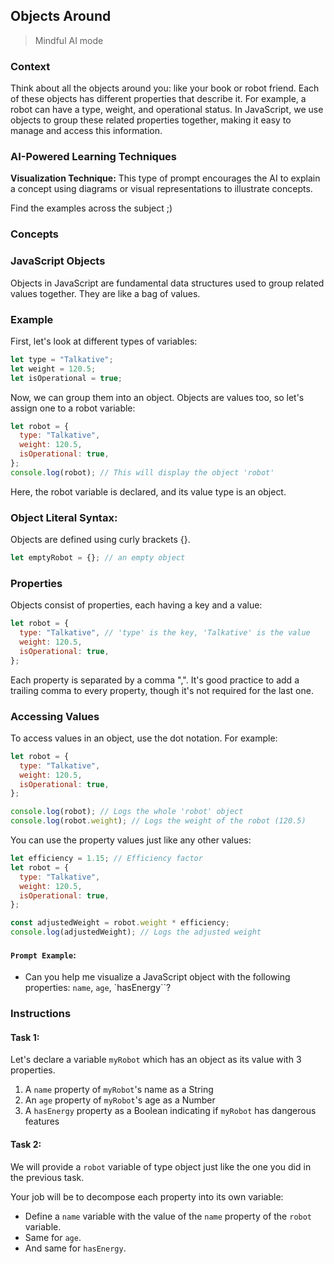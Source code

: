 ## Objects Around

> Mindful AI mode

### Context

Think about all the objects around you: like your book or robot friend. Each of these objects has different properties that describe it. For example, a robot can have a type, weight, and operational status. In JavaScript, we use objects to group these related properties together, making it easy to manage and access this information.

### AI-Powered Learning Techniques

**Visualization Technique:**
This type of prompt encourages the AI to explain a concept using diagrams or visual representations to illustrate concepts.

Find the examples across the subject ;)

### Concepts

### JavaScript Objects

Objects in JavaScript are fundamental data structures used to group related values together. They are like a bag of values.

### Example

First, let's look at different types of variables:

```js
let type = "Talkative";
let weight = 120.5;
let isOperational = true;
```

Now, we can group them into an object. Objects are values too, so let's assign one to a robot variable:

```js
let robot = {
  type: "Talkative",
  weight: 120.5,
  isOperational: true,
};
console.log(robot); // This will display the object 'robot'
```

Here, the robot variable is declared, and its value type is an object.

### Object Literal Syntax:

Objects are defined using curly brackets {}.

```js
let emptyRobot = {}; // an empty object
```

### Properties

Objects consist of properties, each having a key and a value:

```js
let robot = {
  type: "Talkative", // 'type' is the key, 'Talkative' is the value
  weight: 120.5,
  isOperational: true,
};
```

Each property is separated by a comma ",". It's good practice to add a trailing comma to every property, though it's not required for the last one.

### Accessing Values

To access values in an object, use the dot notation. For example:

```js
let robot = {
  type: "Talkative",
  weight: 120.5,
  isOperational: true,
};

console.log(robot); // Logs the whole 'robot' object
console.log(robot.weight); // Logs the weight of the robot (120.5)
```

You can use the property values just like any other values:

```js
let efficiency = 1.15; // Efficiency factor
let robot = {
  type: "Talkative",
  weight: 120.5,
  isOperational: true,
};

const adjustedWeight = robot.weight * efficiency;
console.log(adjustedWeight); // Logs the adjusted weight
```

#### **`Prompt Example`**:

- Can you help me visualize a JavaScript object with the following properties: `name`, `age`, `hasEnergy``?

### Instructions

#### Task 1:

Let's declare a variable `myRobot` which has an object as its value with 3 properties.

1. A `name` property of `myRobot`'s name as a String
2. An `age` property of `myRobot`'s age as a Number
3. A `hasEnergy` property as a Boolean indicating if `myRobot` has dangerous features

#### Task 2:

We will provide a `robot` variable of type object just like the one you did in the previous task.

Your job will be to decompose each property into its own variable:

- Define a `name` variable with the value of the `name` property of the `robot` variable.
- Same for `age`.
- And same for `hasEnergy`.
